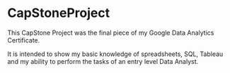 # CapStoneProject

This CapStone Project was the final piece of my Google Data Analytics Certificate.

It is intended to show my basic knowledge of spreadsheets, SQL, Tableau and my ability to perform the tasks of an entry level Data Analyst.
